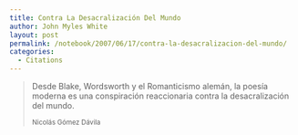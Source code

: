 ```yaml
---
title: Contra La Desacralización Del Mundo
author: John Myles White
layout: post
permalink: /notebook/2007/06/17/contra-la-desacralizacion-del-mundo/
categories:
  - Citations
---
```


<blockquote>
<p>Desde Blake, Wordsworth y el Romanticismo alemán, la poesía moderna es una conspiración reaccionaria contra la desacralización del mundo.</p>

<small>Nicolás Gómez Dávila</small>
</blockquote>
